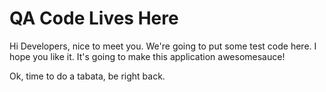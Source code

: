 # QA Code Lives Here

Hi Developers, nice to meet you. We're going to put some test code here. I hope
you like it. It's going to make this application awesomesauce!

Ok, time to do a tabata, be right back.

